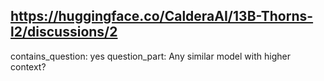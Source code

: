 ## https://huggingface.co/CalderaAI/13B-Thorns-l2/discussions/2

contains_question: yes
question_part: Any similar model with higher context?
